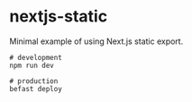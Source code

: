 # nextjs-static

Minimal example of using Next.js static export.

```
# development
npm run dev

# production
befast deploy
```
